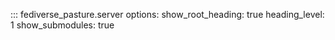 <!--
SPDX-FileCopyrightText: 2023-2025 Helge

SPDX-License-Identifier: CC-BY-4.0
-->

::: fediverse_pasture.server
    options:
        show_root_heading: true
        heading_level: 1
        show_submodules: true
